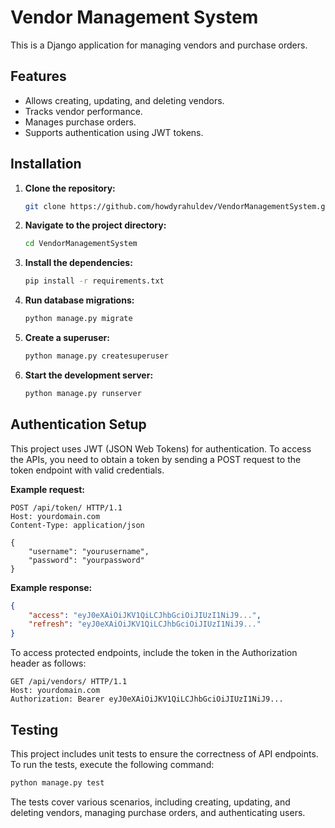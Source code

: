 # Vendor Management System

This is a Django application for managing vendors and purchase orders.

## Features

- Allows creating, updating, and deleting vendors.
- Tracks vendor performance.
- Manages purchase orders.
- Supports authentication using JWT tokens.

## Installation

1. **Clone the repository:**

    ```bash
    git clone https://github.com/howdyrahuldev/VendorManagementSystem.git
    ```

2. **Navigate to the project directory:**

    ```bash
    cd VendorManagementSystem
    ```

3. **Install the dependencies:**

    ```bash
    pip install -r requirements.txt
    ```

4. **Run database migrations:**

    ```bash
    python manage.py migrate
    ```

5. **Create a superuser:**

    ```bash
    python manage.py createsuperuser
    ```

6. **Start the development server:**

    ```bash
    python manage.py runserver
    ```

## Authentication Setup

This project uses JWT (JSON Web Tokens) for authentication. To access the APIs, you need to obtain a token by sending a POST request to the token endpoint with valid credentials.

**Example request:**

```http
POST /api/token/ HTTP/1.1
Host: yourdomain.com
Content-Type: application/json

{
    "username": "yourusername",
    "password": "yourpassword"
}
```

**Example response:**

```json
{
    "access": "eyJ0eXAiOiJKV1QiLCJhbGciOiJIUzI1NiJ9...",
    "refresh": "eyJ0eXAiOiJKV1QiLCJhbGciOiJIUzI1NiJ9..."
}
```

To access protected endpoints, include the token in the Authorization header as follows:

```http
GET /api/vendors/ HTTP/1.1
Host: yourdomain.com
Authorization: Bearer eyJ0eXAiOiJKV1QiLCJhbGciOiJIUzI1NiJ9...
```

## Testing

This project includes unit tests to ensure the correctness of API endpoints. To run the tests, execute the following command:

```bash
python manage.py test
```

The tests cover various scenarios, including creating, updating, and deleting vendors, managing purchase orders, and authenticating users.
